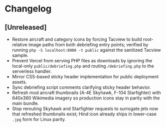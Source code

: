 # Changelog

## [Unreleased]
- Restore aircraft and category icons by forcing Tacview to build root-relative image paths from both debriefing entry points; verified by running `php -S localhost:8000 -t public` against the sanitized Tacview sample.
- Prevent Vercel from serving PHP files as downloads by ignoring the local-only `public/debriefing.php` and routing `/debriefing.php` to the serverless handler.
- Mirror CSS-based sticky header implementation for public deployment assets.
- Sync debriefing script comments clarifying sticky header behavior.
- Refresh mod aircraft thumbnails (A-4E Skyhawk, F-104 Starfighter) with 640x360 Wikimedia imagery so production icons stay in parity with the main bundle.
- Stop rerouting Skyhawk and Starfighter requests to surrogate jets now that refreshed thumbnails exist; Hind icon already ships in lower-case `.jpg` form for Linux parity.
